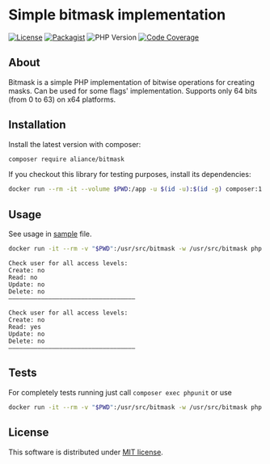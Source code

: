 Simple bitmask implementation
===

[![License](https://img.shields.io/badge/License-MIT-blue.svg)](https://opensource.org/licenses/MIT)
[![Packagist](https://img.shields.io/packagist/v/aliance/bitmask.svg)](https://packagist.org/packages/aliance/bitmask)
![PHP Version](https://img.shields.io/badge/PHP-7.4-green.svg)
[![Code Coverage](https://scrutinizer-ci.com/g/Aliance/Bitmask/badges/coverage.png?b=master)](https://scrutinizer-ci.com/g/Aliance/Bitmask/?branch=master)

About
---

Bitmask is a simple PHP implementation of bitwise operations for creating masks.
Can be used for some flags' implementation.
Supports only 64 bits (from 0 to 63) on x64 platforms.

Installation
---

Install the latest version with composer:

```bash
composer require aliance/bitmask
```

If you checkout this library for testing purposes, install its dependencies:

```bash
docker run --rm -it --volume $PWD:/app -u $(id -u):$(id -g) composer:1.10.19 i
```

Usage
---

See usage in [sample](./example/example.php) file.

```bash
docker run -it --rm -v "$PWD":/usr/src/bitmask -w /usr/src/bitmask php:7.4-cli php example/example.php  
```
```
Check user for all access levels:
Create: no
Read: no
Update: no
Delete: no
–––––––––––––––––––––––––––––––––––

Check user for all access levels:
Create: no
Read: yes
Update: no
Delete: no
–––––––––––––––––––––––––––––––––––

```

Tests
---

For completely tests running just call `composer exec phpunit` or use
```bash
docker run -it --rm -v "$PWD":/usr/src/bitmask -w /usr/src/bitmask php:7.4-cli php ./vendor/bin/phpunit 
```

License
---

This software is distributed under [MIT license](LICENSE).
